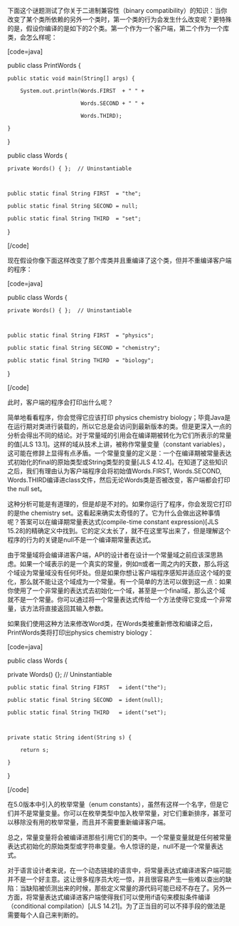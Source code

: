 下面这个谜题测试了你关于二进制兼容性（binary compatibility）的知识：当你改变了某个类所依赖的另外一个类时，第一个类的行为会发生什么改变呢？更特殊的是，假设你编译的是如下的2个类。第一个作为一个客户端，第二个作为一个库类，会怎么样呢： 
[code=java]
public class PrintWords {
    public static void main(String[] args) {
        System.out.println(Words.FIRST  + " " + 
                           Words.SECOND + " " +
                           Words.THIRD);
    }
}

public class Words {
    private Words() { };  // Uninstantiable

    public static final String FIRST  = "the";
    public static final String SECOND = null;
    public static final String THIRD  = "set";
} 
[/code]
现在假设你像下面这样改变了那个库类并且重编译了这个类，但并不重编译客户端的程序： 
[code=java]
public class Words {
    private Words() { };  // Uninstantiable

    public static final String FIRST  = "physics";
    public static final String SECOND = "chemistry";
    public static final String THIRD  = "biology";
}
[/code]
此时，客户端的程序会打印出什么呢？ 
简单地看看程序，你会觉得它应该打印 physics chemistry biology；毕竟Java是在运行期对类进行装载的，所以它总是会访问到最新版本的类。但是更深入一点的分析会得出不同的结论。对于常量域的引用会在编译期被转化为它们所表示的常量的值[JLS 13.1]。这样的域从技术上讲，被称作常量变量（constant variables），这可能在修辞上显得有点矛盾。一个常量变量的定义是：一个在编译期被常量表达式初始化的final的原始类型或String类型的变量[JLS 4.12.4]。在知道了这些知识之后，我们有理由认为客户端程序会将初始值Words.FIRST, Words.SECOND, Words.THIRD编译进class文件，然后无论Words类是否被改变，客户端都会打印the null set。 
这种分析可能是有道理的，但是却是不对的。如果你运行了程序，你会发现它打印的是the chemistry set。这看起来确实太奇怪的了。它为什么会做出这种事情呢？答案可以在编译期常量表达式(compile-time constant expression)[JLS 15.28]的精确定义中找到。它的定义太长了，就不在这里写出来了，但是理解这个程序的行为的关键是null不是一个编译期常量表达式。 
由于常量域将会编译进客户端，API的设计者在设计一个常量域之前应该深思熟虑。如果一个域表示的是一个真实的常量，例如π或者一周之内的天数，那么将这个域设为常量域没有任何坏处。但是如果你想让客户端程序感知并适应这个域的变化，那么就不能让这个域成为一个常量。有一个简单的方法可以做到这一点：如果你使用了一个非常量的表达式去初始化一个域，甚至是一个final域，那么这个域就不是一个常量。你可以通过将一个常量表达式传给一个方法使得它变成一个非常量，该方法将直接返回其输入参数。 
如果我们使用这种方法来修改Word类，在Words类被重新修改和编译之后，PrintWords类将打印出physics chemistry biology： 
[code=java]
public class Words {
private Words() {};  // Uninstantiable

    public static final String FIRST   = ident("the");
    public static final String SECOND  = ident(null);
    public static final String THIRD   = ident("set");

    private static String ident(String s) {
        return s;
    }
} 
[/code]
在5.0版本中引入的枚举常量（enum constants），虽然有这样一个名字，但是它们并不是常量变量。你可以在枚举类型中加入枚举常量，对它们重新排序，甚至可以移除没有用的枚举常量，而且并不需要重新编译客户端。 
总之，常量变量将会被编译进那些引用它们的类中。一个常量变量就是任何被常量表达式初始化的原始类型或字符串变量。令人惊讶的是，null不是一个常量表达式。 
对于语言设计者来说，在一个动态链接的语言中，将常量表达式编译进客户端可能并不是一个好主意。这让很多程序员大吃一惊，并且很容易产生一些难以查出的缺陷：当缺陷被侦测出来的时候，那些定义常量的源代码可能已经不存在了。另外一方面，将常量表达式编译进客户端使得我们可以使用if语句来模拟条件编译（conditional compilation）[JLS 14.21]。为了正当目的可以不择手段的做法是需要每个人自己来判断的。